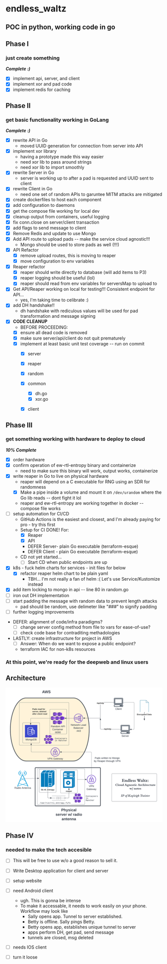 # endless_waltz

POC in python, working code in go
----------------------------------

## Phase I
### just create something
***Complete :)***
- [x] implement api, server, and client
- [x] implement xor and pad code
- [x] implement redis for caching

## Phase II
### get basic functionality working in GoLang
***Complete :)***
- [x] rewrite API in Go
   - moved UUID generation for connection from server into API
- [x] implement xor library
   - having a prototype made this way easier
   - need xor lib to pass around strings
   - need xor lib to import smoothly
- [x] rewrite Server in Go
   - server is working up to after a pad is requested and UUID sent to client
- [x] rewrite Client in Go
   - need one set of random APIs to garuntee MITM attacks are mitigated
- [x] create dockerfiles to host each component
- [x] add configuration to daemons 
- [x] get the compose file working for local dev
- [x] cleanup output from containers, useful logging
- [x] fix conn.close on server/client transaction
- [x] add flags to send message to client
- [x] Remove Redis and update to use Mongo
- [x] Add API route to upload pads -- make the service cloud agnostic!!!
   - Mongo should be used to store pads as well (!!!)
- [x] API Refactor
   - [x] remove upload routes, this is moving to reaper
   - [x] move configuration to env variables 
- [x] Reaper refactor
   - [x] reaper should write directly to database (will add items to P3)
   - [x] reaper logging should be useful (lol)
   - [x] reaper should read from env variables for serversMap to upload to
- [x] Get API/Reaper working on local for testing!!! Consistent endpoint for API...   
   - yes, I'm taking time to celibrate :) 
- [x] add DH handshake!!
   - dh handshake with rediculous values will be used for pad transformation and message signing
- [x] **CODE CLEANUP** 
   - BEFORE PROCEEDING:
   - [x] ensure all dead code is removed
   - [x] make sure server/api/client do not quit prematurely
   - [x] implement at least basic unit test coverage -- run on commit
      - [x] server
      - [x] reaper
      - [x] random
      - [x] common
         - [x] dh.go
         - [x] xor.go
      - [x] client


## Phase III
### get something working with hardware to deploy to cloud
***10% Complete***
- [x] order hardware
- [x] confirm operation of ew-rtl-entropy binary and containerize
   - need to make sure this binary will work, output works, containerize
- [x] write reaper in Go to live on physical hardware
   - reaper will depend on a C executable for RNG using an SDR for randomness
   - [x] Make a pipe inside a volume and mount it on `/dev/urandom` where the Go lib reads -- dont fight it lol
   - reaper and ew-rtl-entropy are working together in docker -- compose file works
- [ ] setup automation for CI/CD
   - GitHub Actions is the easiest and closest, and I'm already paying for pro - try this first
   - Setup for CI DONE! For:
     - [x] Reaper
     - [x] API
     - DEFER Server- plain Go executable (terraform-esque)
     - DEFER Client - plain Go executable (terraform-esque)
   - CD not yet started...
     - [ ] Start CD when public endpoints are up
- [x] k8s - fuck helm charts for services - init files for below
   - [x] refactor reaper helm chart to be plain yaml
      - TBH... I'm not really a fan of helm :( Let's use Service/Kustomize instead
- [x] add item locking to mongo in api -- line 80 in random.go
- [ ] iron out DH implementation 
- [ ] start padding the message with random data to prevent length attacks
   - pad should be random, use delimeter like "###" to signify padding
- [ ] further logging improvements
- DEFER: alignment of code/infra paradigms?
   - [ ] change server config method from file to vars for ease-of-use?
   - [ ] check code base for contraditing methadologies  
- LASTLY: create infrastructure for project in AWS
   - [ ] Answer: When do we want to expose a public endpoint?
   - terraform IAC for non-k8s resources


### At this point, we're ready for the deepweb and linux users

## Architecture
![alt text](./EndlessWaltz.png)


## Phase IV
### needed to make the tech accesible
- [ ] This will be free to use w/o a good reason to sell it.
- [ ] Write Desktop application for client and server
- [ ] setup website
- [ ] need Android client
   - ugh. This is gonna be intense
   - To make it accessable, it needs to work easily on your phone. Workflow may look like
     - Sally opens app. Tunnel to server established.
     - Betty is offline. Sally pings Betty.
     - Betty opens app, establishes unique tunnel to server
     - apps perform DH, get pad, send message
     - tunnels are closed, msg deleted
- [ ] needs IOS client
- [ ] turn it loose

